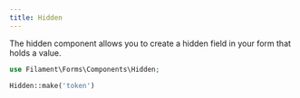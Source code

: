 ```yaml
---
title: Hidden
---
```


The hidden component allows you to create a hidden field in your form that holds a value.

```php
use Filament\Forms\Components\Hidden;

Hidden::make('token')
```
